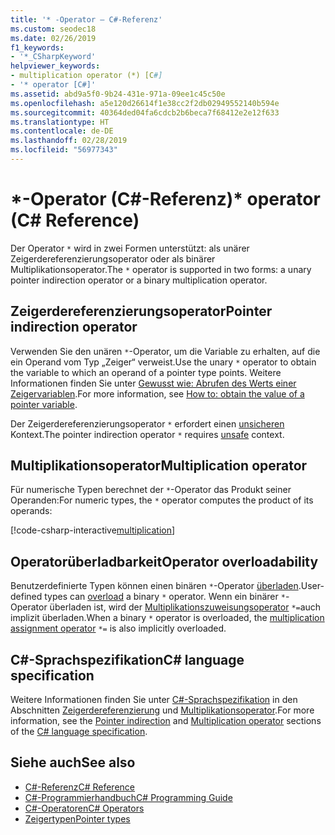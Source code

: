 ```yaml
---
title: '* -Operator – C#-Referenz'
ms.custom: seodec18
ms.date: 02/26/2019
f1_keywords:
- '*_CSharpKeyword'
helpviewer_keywords:
- multiplication operator (*) [C#]
- '* operator [C#]'
ms.assetid: abd9a5f0-9b24-431e-971a-09ee1c45c50e
ms.openlocfilehash: a5e120d26614f1e38cc2f2db02949552140b594e
ms.sourcegitcommit: 40364ded04fa6cdcb2b6beca7f68412e2e12f633
ms.translationtype: HT
ms.contentlocale: de-DE
ms.lasthandoff: 02/28/2019
ms.locfileid: "56977343"
---
```

# <a name="-operator-c-reference"></a><span data-ttu-id="9ec01-102">\*-Operator (C#-Referenz)</span><span class="sxs-lookup"><span data-stu-id="9ec01-102">\* operator (C# Reference)</span></span>

<span data-ttu-id="9ec01-103">Der Operator `*` wird in zwei Formen unterstützt: als unärer Zeigerdereferenzierungsoperator oder als binärer Multiplikationsoperator.</span><span class="sxs-lookup"><span data-stu-id="9ec01-103">The `*` operator is supported in two forms: a unary pointer indirection operator or a binary multiplication operator.</span></span>

## <a name="pointer-indirection-operator"></a><span data-ttu-id="9ec01-104">Zeigerdereferenzierungsoperator</span><span class="sxs-lookup"><span data-stu-id="9ec01-104">Pointer indirection operator</span></span>

<span data-ttu-id="9ec01-105">Verwenden Sie den unären `*`-Operator, um die Variable zu erhalten, auf die ein Operand vom Typ „Zeiger“ verweist.</span><span class="sxs-lookup"><span data-stu-id="9ec01-105">Use the unary `*` operator to obtain the variable to which an operand of a pointer type points.</span></span> <span data-ttu-id="9ec01-106">Weitere Informationen finden Sie unter [Gewusst wie: Abrufen des Werts einer Zeigervariablen](../../programming-guide/unsafe-code-pointers/how-to-obtain-the-value-of-a-pointer-variable.md).</span><span class="sxs-lookup"><span data-stu-id="9ec01-106">For more information, see [How to: obtain the value of a pointer variable](../../programming-guide/unsafe-code-pointers/how-to-obtain-the-value-of-a-pointer-variable.md).</span></span>

<span data-ttu-id="9ec01-107">Der Zeigerdereferenzierungsoperator `*` erfordert einen [unsicheren](../keywords/unsafe.md) Kontext.</span><span class="sxs-lookup"><span data-stu-id="9ec01-107">The pointer indirection operator `*` requires [unsafe](../keywords/unsafe.md) context.</span></span>

## <a name="multiplication-operator"></a><span data-ttu-id="9ec01-108">Multiplikationsoperator</span><span class="sxs-lookup"><span data-stu-id="9ec01-108">Multiplication operator</span></span>

<span data-ttu-id="9ec01-109">Für numerische Typen berechnet der `*`-Operator das Produkt seiner Operanden:</span><span class="sxs-lookup"><span data-stu-id="9ec01-109">For numeric types, the `*` operator computes the product of its operands:</span></span>

[!code-csharp-interactive[multiplication](~/samples/snippets/csharp/language-reference/operators/MultiplicationExamples.cs#Multiply)]

## <a name="operator-overloadability"></a><span data-ttu-id="9ec01-110">Operatorüberladbarkeit</span><span class="sxs-lookup"><span data-stu-id="9ec01-110">Operator overloadability</span></span>

<span data-ttu-id="9ec01-111">Benutzerdefinierte Typen können einen binären `*`-Operator [überladen](../keywords/operator.md).</span><span class="sxs-lookup"><span data-stu-id="9ec01-111">User-defined types can [overload](../keywords/operator.md) a binary `*` operator.</span></span> <span data-ttu-id="9ec01-112">Wenn ein binärer `*`-Operator überladen ist, wird der [Multiplikationszuweisungsoperator](multiplication-assignment-operator.md) `*=`auch implizit überladen.</span><span class="sxs-lookup"><span data-stu-id="9ec01-112">When a binary `*` operator is overloaded, the [multiplication assignment operator](multiplication-assignment-operator.md) `*=` is also implicitly overloaded.</span></span>

## <a name="c-language-specification"></a><span data-ttu-id="9ec01-113">C#-Sprachspezifikation</span><span class="sxs-lookup"><span data-stu-id="9ec01-113">C# language specification</span></span>

<span data-ttu-id="9ec01-114">Weitere Informationen finden Sie unter [C#-Sprachspezifikation](../language-specification/index.md) in den Abschnitten [Zeigerdereferenzierung](~/_csharplang/spec/unsafe-code.md#pointer-indirection) und [Multiplikationsoperator](~/_csharplang/spec/expressions.md#multiplication-operator).</span><span class="sxs-lookup"><span data-stu-id="9ec01-114">For more information, see the [Pointer indirection](~/_csharplang/spec/unsafe-code.md#pointer-indirection) and [Multiplication operator](~/_csharplang/spec/expressions.md#multiplication-operator) sections of the [C# language specification](../language-specification/index.md).</span></span>

## <a name="see-also"></a><span data-ttu-id="9ec01-115">Siehe auch</span><span class="sxs-lookup"><span data-stu-id="9ec01-115">See also</span></span>

- [<span data-ttu-id="9ec01-116">C#-Referenz</span><span class="sxs-lookup"><span data-stu-id="9ec01-116">C# Reference</span></span>](../index.md)
- [<span data-ttu-id="9ec01-117">C#-Programmierhandbuch</span><span class="sxs-lookup"><span data-stu-id="9ec01-117">C# Programming Guide</span></span>](../../programming-guide/index.md)
- [<span data-ttu-id="9ec01-118">C#-Operatoren</span><span class="sxs-lookup"><span data-stu-id="9ec01-118">C# Operators</span></span>](index.md)
- [<span data-ttu-id="9ec01-119">Zeigertypen</span><span class="sxs-lookup"><span data-stu-id="9ec01-119">Pointer types</span></span>](../../programming-guide/unsafe-code-pointers/pointer-types.md)